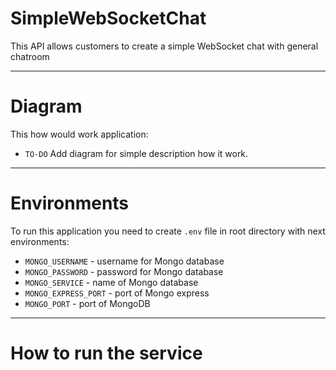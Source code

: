 # SimpleWebSocketChat
This API allows customers to create a simple WebSocket chat with general chatroom

___
# Diagram
This how would work application:
* `TO-DO` Add diagram for simple description how it work.

___

# Environments

To run this application you need to create `.env` file in root directory with next environments:
* `MONGO_USERNAME` - username for Mongo database
* `MONGO_PASSWORD` - password for Mongo database
* `MONGO_SERVICE` - name of Mongo database
* `MONGO_EXPRESS_PORT` - port of Mongo express
* `MONGO_PORT` - port of MongoDB

___

# How to run the service
